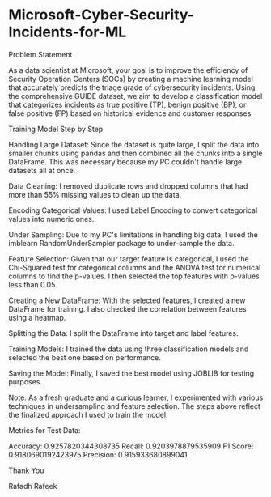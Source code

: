 # Microsoft-Cyber-Security-Incidents-for-ML

Problem Statement

As a data scientist at Microsoft, your goal is to improve the efficiency of Security Operation Centers (SOCs) by creating a machine learning model that accurately predicts the triage grade of cybersecurity incidents. Using the comprehensive GUIDE dataset, we aim to develop a classification model that categorizes incidents as true positive (TP), benign positive (BP), or false positive (FP) based on historical evidence and customer responses.

Training Model Step by Step

Handling Large Dataset: Since the dataset is quite large, I split the data into smaller chunks using pandas and then combined all the chunks into a single DataFrame. This was necessary because my PC couldn't handle large datasets all at once.

Data Cleaning: I removed duplicate rows and dropped columns that had more than 55% missing values to clean up the data.

Encoding Categorical Values: I used Label Encoding to convert categorical values into numeric ones.

Under Sampling: Due to my PC's limitations in handling big data, I used the imblearn RandomUnderSampler package to under-sample the data.

Feature Selection: Given that our target feature is categorical, I used the Chi-Squared test for categorical columns and the ANOVA test for numerical columns to find the p-values. I then selected the top features with p-values less than 0.05.

Creating a New DataFrame: With the selected features, I created a new DataFrame for training. I also checked the correlation between features using a heatmap.

Splitting the Data: I split the DataFrame into target and label features.

Training Models: I trained the data using three classification models and selected the best one based on performance.

Saving the Model: Finally, I saved the best model using JOBLIB for testing purposes.

Note: As a fresh graduate and a curious learner, I experimented with various techniques in undersampling and feature selection. The steps above reflect the finalized approach I used to train the model.

Metrics for Test Data:

Accuracy: 0.9257820344308735
Recall: 0.9203978879535909
F1 Score: 0.9180690192423975
Precision: 0.915933680899041


Thank You

Rafadh Rafeek

